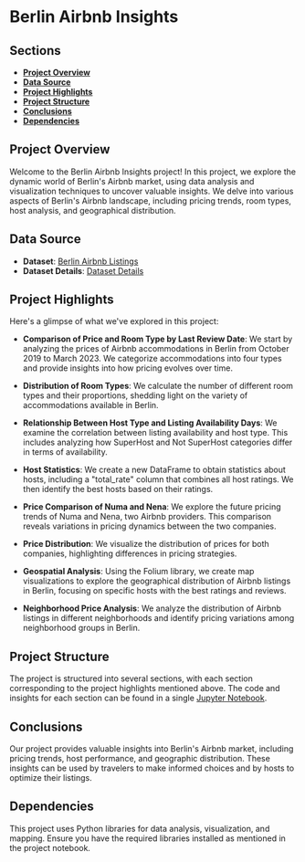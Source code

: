 # Berlin Airbnb Insights

## Sections
- **[Project Overview](#project-overview)**
- **[Data Source](#data-source)**
- **[Project Highlights](#project-highlights)**
- **[Project Structure](#project-structure)**
- **[Conclusions](#conclusions)**
- **[Dependencies](#dependencies)**

## Project Overview

Welcome to the Berlin Airbnb Insights project! In this project, we explore the dynamic world of Berlin's Airbnb market, using data analysis and visualization techniques to uncover valuable insights. We delve into various aspects of Berlin's Airbnb landscape, including pricing trends, room types, host analysis, and geographical distribution.

## Data Source

- **Dataset**: [Berlin Airbnb Listings](http://insideairbnb.com/get-the-data/)
- **Dataset Details**: [Dataset Details](https://docs.google.com/spreadsheets/d/1iWCNJcSutYqpULSQHlNyGInUvHg2BoUGoNRIGa6Szc4/edit#gid=1322284596)

## Project Highlights

Here's a glimpse of what we've explored in this project:

- **Comparison of Price and Room Type by Last Review Date**: We start by analyzing the prices of Airbnb accommodations in Berlin from October 2019 to March 2023. We categorize accommodations into four types and provide insights into how pricing evolves over time.

- **Distribution of Room Types**: We calculate the number of different room types and their proportions, shedding light on the variety of accommodations available in Berlin.

- **Relationship Between Host Type and Listing Availability Days**: We examine the correlation between listing availability and host type. This includes analyzing how SuperHost and Not SuperHost categories differ in terms of availability.

- **Host Statistics**: We create a new DataFrame to obtain statistics about hosts, including a "total_rate" column that combines all host ratings. We then identify the best hosts based on their ratings.

- **Price Comparison of Numa and Nena**: We explore the future pricing trends of Numa and Nena, two Airbnb providers. This comparison reveals variations in pricing dynamics between the two companies.

- **Price Distribution**: We visualize the distribution of prices for both companies, highlighting differences in pricing strategies.

- **Geospatial Analysis**: Using the Folium library, we create map visualizations to explore the geographical distribution of Airbnb listings in Berlin, focusing on specific hosts with the best ratings and reviews.

- **Neighborhood Price Analysis**: We analyze the distribution of Airbnb listings in different neighborhoods and identify pricing variations among neighborhood groups in Berlin.

## Project Structure

The project is structured into several sections, with each section corresponding to the project highlights mentioned above. The code and insights for each section can be found in a single [Jupyter Notebook](Berlin_Code/Visual_Analytics_AIRBnBs_Berlin.ipynb).

## Conclusions

Our project provides valuable insights into Berlin's Airbnb market, including pricing trends, host performance, and geographic distribution. These insights can be used by travelers to make informed choices and by hosts to optimize their listings.

## Dependencies

This project uses Python libraries for data analysis, visualization, and mapping. Ensure you have the required libraries installed as mentioned in the project notebook.